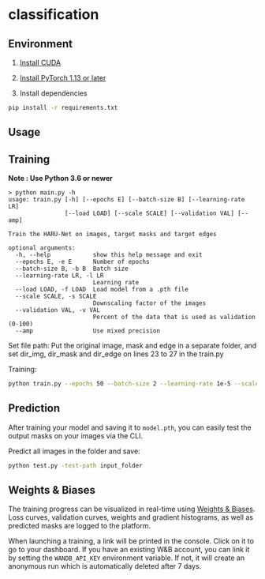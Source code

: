 # classification



## Environment

1. [Install CUDA](https://developer.nvidia.com/cuda-downloads)

2. [Install PyTorch 1.13 or later](https://pytorch.org/get-started/locally/)

3. Install dependencies

```bash
pip install -r requirements.txt
```

## Usage

## Training

**Note : Use Python 3.6 or newer**

```conosle
> python main.py -h
usage: train.py [-h] [--epochs E] [--batch-size B] [--learning-rate LR]
                [--load LOAD] [--scale SCALE] [--validation VAL] [--amp]

Train the HARU-Net on images, target masks and target edges

optional arguments:
  -h, --help            show this help message and exit
  --epochs E, -e E      Number of epochs
  --batch-size B, -b B  Batch size
  --learning-rate LR, -l LR
                        Learning rate
  --load LOAD, -f LOAD  Load model from a .pth file
  --scale SCALE, -s SCALE
                        Downscaling factor of the images
  --validation VAL, -v VAL
                        Percent of the data that is used as validation (0-100)
  --amp                 Use mixed precision
```



Set file path: Put the original image, mask and edge in a separate folder, and set dir_img, dir_mask and dir_edge on lines 23 to 27 in the train.py

Training:

```bash
python train.py --epochs 50 --batch-size 2 --learning-rate 1e-5 --scale 0.5 --valodation 10 --amp 
```

## Prediction

After training your model and saving it to `model.pth`, you can easily test the output masks on your images via the CLI.

Predict all images in the folder and save:

```bash
python test.py -test-path input_folder 
```

## Weights & Biases

The training progress can be visualized in real-time using [Weights & Biases](https://wandb.ai/).  Loss curves, validation curves, weights and gradient histograms, as well as predicted masks are logged to the platform.

When launching a training, a link will be printed in the console. Click on it to go to your dashboard. If you have an existing W&B account, you can link it
 by setting the `WANDB_API_KEY` environment variable. If not, it will create an anonymous run which is automatically deleted after 7 days.
